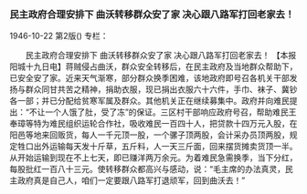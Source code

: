 ### 民主政府合理安排下  曲沃转移群众安了家  决心跟八路军打回老家去！

1946-10-22
第2版()
专栏：

　　民主政府合理安排下
    曲沃转移群众安了家
    决心跟八路军打回老家去！
    【本报阳城十九日电】蒋贼侵占曲沃，群众安全转移后，在民主政府及当地群众帮助下，已安全安了家。近来天气渐寒，部分群众换季困难，该地政府即号召各机关干部发扬与群众同甘共苦之精神，捐助衣服，现已捐出衣服六十六件，手巾、袜子、冀钞各一部；并已分配给贫寒军属及群众。其他机关正在继续募集中。政府并向难民提出：“不让一个人饿了肚，受了冻”的保证。三区村干部响应政府号召，帮助难民王奉璋等特为难民组织运轮合作社，吸收难民一百四十人，把贷款十四万元入股，在阳邑等地来回贩货，每人一千元顶一股，一个骡子顶两股，会计采办员顶两股，规定牲口出外运输每天发十斤草，五斤料，人一天三斤面，回来摆货摊卖货顶一半。从开始运输到现在不上七天，即已赚洋两万余元。为着难民急需换季，当下分红，每股批红一百八十三元。使转移群众都高兴与感动，说：“毛主席的办法真灵，民主政府真是自己人，咱们一定要跟八路军打退顽军，回到曲沃去！”
